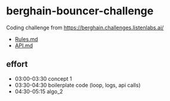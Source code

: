 # berghain-bouncer-challenge

Coding challenge from https://berghain.challenges.listenlabs.ai/

- [Rules.md](./Rules.md)
- [API.md](./API.md)

## effort

- 03:00-03:30 concept 1
- 03:30-04:30 boilerplate code (loop, logs, api calls)
- 04:30-05:15 algo_2
